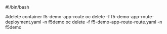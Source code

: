 #!/bin/bash

#delete container f5-demo-app-route
oc delete -f f5-demo-app-route-deployment.yaml -n f5demo
oc delete -f f5-demo-app-route-route.yaml -n f5demo